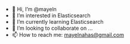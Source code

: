- 👋 Hi, I’m @mayeln
- 👀 I’m interested in Elasticsearch
- 🌱 I’m currently learning Elasticsearch
- 💞️ I’m looking to collaborate on ...
- 📫 How to reach me: mayelnahas@gmail.com

<!---
mayeln/mayeln is a ✨ special ✨ repository because its `README.md` (this file) appears on your GitHub profile.
You can click the Preview link to take a look at your changes.
--->
